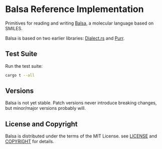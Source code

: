 # Balsa Reference Implementation

Primitives for reading and writing [Balsa](https://github.com/metamolecular/balsadoc), a molecular language based on SMILES.

Balsa is based on two earlier libraries: [Dialect.rs](https://github.com/rapodaca/dialect.rs) and  [Purr](https://github.com/rapodaca/purr).

## Test Suite

Run the test suite:

```bash
cargo t --all
```

## Versions

Balsa is not yet stable. Patch versions never introduce breaking changes, but minor/major versions probably will.

## License and Copyright

Balsa is distributed under the terms of the MIT License. see [LICENSE](LICENSE) and [COPYRIGHT](COPYRIGHT) for details.